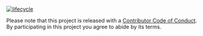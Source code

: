 [![lifecycle](https://img.shields.io/badge/lifecycle-experimental-orange.svg)](https://www.tidyverse.org/lifecycle/#experimental)
  
Please note that this project is released with a [Contributor Code of Conduct](CODE_OF_CONDUCT.md). By participating in this project you agree to abide by its terms.
